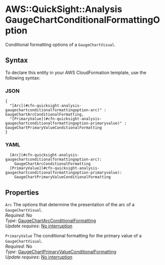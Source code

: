# AWS::QuickSight::Analysis GaugeChartConditionalFormattingOption<a name="aws-properties-quicksight-analysis-gaugechartconditionalformattingoption"></a>

Conditional formatting options of a `GaugeChartVisual`\.

## Syntax<a name="aws-properties-quicksight-analysis-gaugechartconditionalformattingoption-syntax"></a>

To declare this entity in your AWS CloudFormation template, use the following syntax:

### JSON<a name="aws-properties-quicksight-analysis-gaugechartconditionalformattingoption-syntax.json"></a>

```
{
  "[Arc](#cfn-quicksight-analysis-gaugechartconditionalformattingoption-arc)" : GaugeChartArcConditionalFormatting,
  "[PrimaryValue](#cfn-quicksight-analysis-gaugechartconditionalformattingoption-primaryvalue)" : GaugeChartPrimaryValueConditionalFormatting
}
```

### YAML<a name="aws-properties-quicksight-analysis-gaugechartconditionalformattingoption-syntax.yaml"></a>

```
  [Arc](#cfn-quicksight-analysis-gaugechartconditionalformattingoption-arc):
    GaugeChartArcConditionalFormatting
  [PrimaryValue](#cfn-quicksight-analysis-gaugechartconditionalformattingoption-primaryvalue):
    GaugeChartPrimaryValueConditionalFormatting
```

## Properties<a name="aws-properties-quicksight-analysis-gaugechartconditionalformattingoption-properties"></a>

`Arc` <a name="cfn-quicksight-analysis-gaugechartconditionalformattingoption-arc"></a>
The options that determine the presentation of the arc of a `GaugeChartVisual`\.  
_Required_: No  
_Type_: [GaugeChartArcConditionalFormatting](aws-properties-quicksight-analysis-gaugechartarcconditionalformatting.md)  
_Update requires_: [No interruption](https://docs.aws.amazon.com/AWSCloudFormation/latest/UserGuide/using-cfn-updating-stacks-update-behaviors.html#update-no-interrupt)

`PrimaryValue` <a name="cfn-quicksight-analysis-gaugechartconditionalformattingoption-primaryvalue"></a>
The conditional formatting for the primary value of a `GaugeChartVisual`\.  
_Required_: No  
_Type_: [GaugeChartPrimaryValueConditionalFormatting](aws-properties-quicksight-analysis-gaugechartprimaryvalueconditionalformatting.md)  
_Update requires_: [No interruption](https://docs.aws.amazon.com/AWSCloudFormation/latest/UserGuide/using-cfn-updating-stacks-update-behaviors.html#update-no-interrupt)
